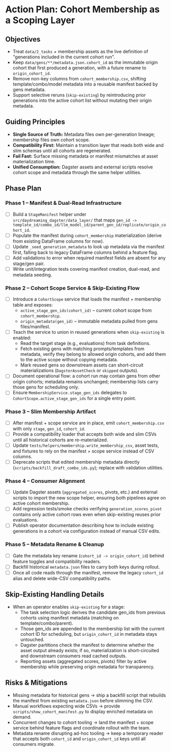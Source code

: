 # Action Plan: Cohort Membership as a Scoping Layer

## Objectives
- Treat `data/2_tasks` + membership assets as the live definition of "generations included in the current cohort run".
- Keep `data/gens/**/metadata.json.cohort_id` as the immutable origin cohort that first produced a generation, with a future rename to `origin_cohort_id`.
- Remove non-key columns from `cohort_membership.csv`, shifting template/combo/model metadata into a reusable manifest backed by gens metadata.
- Support selective reruns (`skip-existing`) by reintroducing prior generations into the active cohort list without mutating their origin metadata.

## Guiding Principles
- **Single Source of Truth:** Metadata files own per-generation lineage; membership files own cohort scope.
- **Compatibility First:** Maintain a transition layer that reads both wide and slim schemas until all cohorts are regenerated.
- **Fail Fast:** Surface missing metadata or manifest mismatches at asset materialization time.
- **Unified Consumption:** Dagster assets and external scripts resolve cohort scope and metadata through the same helper utilities.

## Phase Plan

### Phase 1 – Manifest & Dual-Read Infrastructure
- [ ] Build a `StageManifest` helper under `src/daydreaming_dagster/data_layer/` that maps `gen_id -> template_id/combo_id/llm_model_id/parent_gen_id/replicate/origin_cohort_id`.
- [ ] Populate the manifest during `cohort_membership` materialization (derive from existing DataFrame columns for now).
- [ ] Update `_seed_generation_metadata` to look up metadata via the manifest first, falling back to legacy DataFrame columns behind a feature flag.
- [ ] Add validations to error when required manifest fields are absent for any stage/gen pair.
- [ ] Write unit/integration tests covering manifest creation, dual-read, and metadata seeding.

### Phase 2 – Cohort Scope Service & Skip-Existing Flow
- [ ] Introduce a `CohortScope` service that loads the manifest + membership table and exposes:
  - `active_stage_gen_ids(cohort_id)` – current cohort scope from `cohort_membership`.
  - `origin_metadata(gen_id)` – immutable metadata pulled from gens files/manifest.
- [ ] Teach the service to union in reused generations when `skip-existing` is enabled:
  - Read the target stage (e.g., evaluations) from task definitions.
  - Fetch existing gens with matching prompts/templates from metadata, verify they belong to allowed origin cohorts, and add them to the active scope without copying metadata.
  - Mark reused gens so downstream assets can short-circuit materializations (`DagsterAssetCheck` or `skipped` outputs).
- [ ] Document operational flow: a cohort run may contain gens from other origin cohorts; metadata remains unchanged; membership lists carry those gens for scheduling only.
- [ ] Ensure `MembershipService.stage_gen_ids` delegates to `CohortScope.active_stage_gen_ids` for a single entry point.

### Phase 3 – Slim Membership Artifact
- [ ] After manifest + scope service are in place, emit `cohort_membership.csv` with only `stage`, `gen_id`, `cohort_id`.
- [ ] Provide a compatibility loader that accepts both wide and slim CSVs until all historical cohorts are re-materialized.
- [ ] Update `tests/helpers/membership.write_membership_csv`, asset tests, and fixtures to rely on the manifest + scope service instead of CSV columns.
- [ ] Deprecate scripts that edited membership metadata directly (`scripts/backfill_draft_combo_ids.py`); replace with validation utilities.

### Phase 4 – Consumer Alignment
- [ ] Update Dagster assets (`aggregated_scores`, pivots, etc.) and external scripts to import the new scope helper, ensuring both pipelines agree on active cohort membership.
- [ ] Add regression tests/smoke checks verifying `generation_scores_pivot` contains only active cohort rows even when skip-existing reuses prior evaluations.
- [ ] Publish operator documentation describing how to include existing generations in a cohort via configuration instead of manual CSV edits.

### Phase 5 – Metadata Rename & Cleanup
- [ ] Gate the metadata key rename (`cohort_id -> origin_cohort_id`) behind feature toggles and compatibility readers.
- [ ] Backfill historical `metadata.json` files to carry both keys during rollout.
- [ ] Once all code reads through the manifest, remove the legacy `cohort_id` alias and delete wide-CSV compatibility paths.

## Skip-Existing Handling Details
- When an operator enables `skip-existing` for a stage:
  - The task selection logic derives the candidate gen_ids from previous cohorts using manifest metadata (matching on template/combo/parent).
  - Those gen_ids are appended to the membership list with the current cohort ID for scheduling, but `origin_cohort_id` in metadata stays untouched.
  - Dagster partitions check the manifest to determine whether the asset output already exists; if so, materialization is short-circuited and downstream consumers read cached outputs.
  - Reporting assets (aggregated scores, pivots) filter by active membership while preserving origin metadata for transparency.

## Risks & Mitigations
- Missing metadata for historical gens → ship a backfill script that rebuilds the manifest from existing `metadata.json` before slimming the CSV.
- Manual workflows expecting wide CSVs → provide `scripts/show_cohort_manifest.py` to display enriched metadata on demand.
- Concurrent changes to cohort tooling → land the manifest + scope service behind feature flags and coordinate rollout with the team.
- Metadata rename disrupting ad-hoc tooling → keep a temporary reader that accepts both `cohort_id` and `origin_cohort_id` keys until all consumers migrate.

